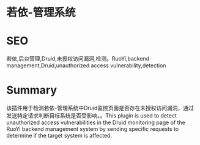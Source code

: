 # 若依-管理系统
# SEO
若依,后台管理,Druid,未授权访问漏洞,检测。RuoYi,backend management,Druid,unauthorized access vulnerability,detection
# Summary
该插件用于检测若依-管理系统中Druid监控页面是否存在未授权访问漏洞，通过发送特定请求判断目标系统是否受影响。。This plugin is used to detect unauthorized access vulnerabilities in the Druid monitoring page of the RuoYi backend management system by sending specific requests to determine if the target system is affected.
